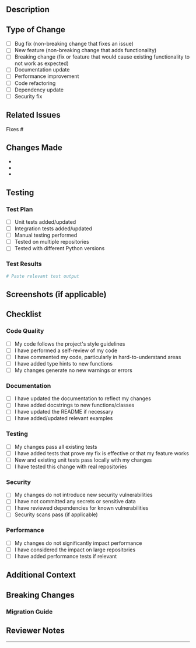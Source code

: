 ## Description

<!-- Provide a brief description of the changes in this PR -->

## Type of Change

<!-- Mark the relevant option with an [x] -->

- [ ] Bug fix (non-breaking change that fixes an issue)
- [ ] New feature (non-breaking change that adds functionality)
- [ ] Breaking change (fix or feature that would cause existing functionality to not work as expected)
- [ ] Documentation update
- [ ] Performance improvement
- [ ] Code refactoring
- [ ] Dependency update
- [ ] Security fix

## Related Issues

<!-- Link related issues using: Fixes #123, Closes #456, Related to #789 -->

Fixes #

## Changes Made

<!-- List the specific changes made in this PR -->

-
-
-

## Testing

<!-- Describe the testing you've performed -->

### Test Plan

- [ ] Unit tests added/updated
- [ ] Integration tests added/updated
- [ ] Manual testing performed
- [ ] Tested on multiple repositories
- [ ] Tested with different Python versions

### Test Results

```bash
# Paste relevant test output
```

## Screenshots (if applicable)

<!-- Add screenshots to help explain your changes -->

## Checklist

<!-- Mark completed items with an [x] -->

### Code Quality

- [ ] My code follows the project's style guidelines
- [ ] I have performed a self-review of my code
- [ ] I have commented my code, particularly in hard-to-understand areas
- [ ] I have added type hints to new functions
- [ ] My changes generate no new warnings or errors

### Documentation

- [ ] I have updated the documentation to reflect my changes
- [ ] I have added docstrings to new functions/classes
- [ ] I have updated the README if necessary
- [ ] I have added/updated relevant examples

### Testing

- [ ] My changes pass all existing tests
- [ ] I have added tests that prove my fix is effective or that my feature works
- [ ] New and existing unit tests pass locally with my changes
- [ ] I have tested this change with real repositories

### Security

- [ ] My changes do not introduce new security vulnerabilities
- [ ] I have not committed any secrets or sensitive data
- [ ] I have reviewed dependencies for known vulnerabilities
- [ ] Security scans pass (if applicable)

### Performance

- [ ] My changes do not significantly impact performance
- [ ] I have considered the impact on large repositories
- [ ] I have added performance tests if relevant

## Additional Context

<!-- Add any other context about the PR here -->

## Breaking Changes

<!-- If this PR contains breaking changes, describe them and migration steps -->

### Migration Guide

<!-- How should users migrate to this new version? -->

## Reviewer Notes

<!-- Any specific areas you'd like reviewers to focus on? -->

---

<!--
Before submitting:
1. Ensure all tests pass locally
2. Update documentation
3. Add appropriate labels to this PR
4. Request review from maintainers
5. Link any related issues

Thank you for contributing to security-central!
-->
